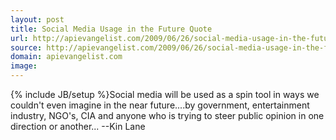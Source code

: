 ```yaml
---
layout: post
title: Social Media Usage in the Future Quote
url: http://apievangelist.com/2009/06/26/social-media-usage-in-the-future-quote/
source: http://apievangelist.com/2009/06/26/social-media-usage-in-the-future-quote/
domain: apievangelist.com
image: 
---
```

{% include JB/setup %}Social media will be used as a spin tool in ways we couldn't even imagine in the near future....by government, entertainment industry, NGO's, CIA and anyone who is trying to steer public opinion in one direction or another...
--Kin Lane
